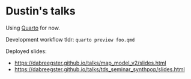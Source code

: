 # Dustin's talks

Using [Quarto](https://quarto.org) for now.

Development workflow tldr: `quarto preview foo.qmd`

Deployed slides:

- https://dabreegster.github.io/talks/map_model_v2/slides.html
- https://dabreegster.github.io/talks/tds_seminar_synthpop/slides.html
